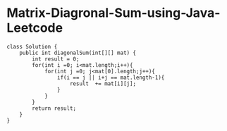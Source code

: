 # Matrix-Diagronal-Sum-using-Java-Leetcode

    
    class Solution {
        public int diagonalSum(int[][] mat) {
            int result = 0;
            for(int i =0; i<mat.length;i++){
                for(int j =0; j<mat[0].length;j++){
                    if(i == j || i+j == mat.length-1){
                        result  += mat[i][j];
                    }
                }
            }
            return result;
        }
    }
